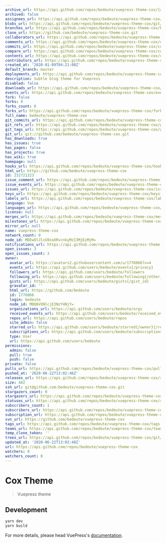 ```yaml
---
archive_url: https://api.github.com/repos/bedeute/vuepress-theme-cox/{archive_format}{/ref}
archived: false
assignees_url: https://api.github.com/repos/bedeute/vuepress-theme-cox/assignees{/user}
blobs_url: https://api.github.com/repos/bedeute/vuepress-theme-cox/git/blobs{/sha}
branches_url: https://api.github.com/repos/bedeute/vuepress-theme-cox/branches{/branch}
clone_url: https://github.com/bedeute/vuepress-theme-cox.git
collaborators_url: https://api.github.com/repos/bedeute/vuepress-theme-cox/collaborators{/collaborator}
comments_url: https://api.github.com/repos/bedeute/vuepress-theme-cox/comments{/number}
commits_url: https://api.github.com/repos/bedeute/vuepress-theme-cox/commits{/sha}
compare_url: https://api.github.com/repos/bedeute/vuepress-theme-cox/compare/{base}...{head}
contents_url: https://api.github.com/repos/bedeute/vuepress-theme-cox/contents/{+path}
contributors_url: https://api.github.com/repos/bedeute/vuepress-theme-cox/contributors
created_at: '2020-01-09T04:21:08Z'
default_branch: master
deployments_url: https://api.github.com/repos/bedeute/vuepress-theme-cox/deployments
description: Subtle blog theme for Vuepress
disabled: false
downloads_url: https://api.github.com/repos/bedeute/vuepress-theme-cox/downloads
events_url: https://api.github.com/repos/bedeute/vuepress-theme-cox/events
fork: false
forks: 0
forks_count: 0
forks_url: https://api.github.com/repos/bedeute/vuepress-theme-cox/forks
full_name: bedeute/vuepress-theme-cox
git_commits_url: https://api.github.com/repos/bedeute/vuepress-theme-cox/git/commits{/sha}
git_refs_url: https://api.github.com/repos/bedeute/vuepress-theme-cox/git/refs{/sha}
git_tags_url: https://api.github.com/repos/bedeute/vuepress-theme-cox/git/tags{/sha}
git_url: git://github.com/bedeute/vuepress-theme-cox.git
has_downloads: true
has_issues: true
has_pages: false
has_projects: true
has_wiki: true
homepage: null
hooks_url: https://api.github.com/repos/bedeute/vuepress-theme-cox/hooks
html_url: https://github.com/bedeute/vuepress-theme-cox
id: 232721323
issue_comment_url: https://api.github.com/repos/bedeute/vuepress-theme-cox/issues/comments{/number}
issue_events_url: https://api.github.com/repos/bedeute/vuepress-theme-cox/issues/events{/number}
issues_url: https://api.github.com/repos/bedeute/vuepress-theme-cox/issues{/number}
keys_url: https://api.github.com/repos/bedeute/vuepress-theme-cox/keys{/key_id}
labels_url: https://api.github.com/repos/bedeute/vuepress-theme-cox/labels{/name}
language: Vue
languages_url: https://api.github.com/repos/bedeute/vuepress-theme-cox/languages
license: null
merges_url: https://api.github.com/repos/bedeute/vuepress-theme-cox/merges
milestones_url: https://api.github.com/repos/bedeute/vuepress-theme-cox/milestones{/number}
mirror_url: null
name: vuepress-theme-cox
network_count: 0
node_id: MDEwOlJlcG9zaXRvcnkyMzI3MjEzMjM=
notifications_url: https://api.github.com/repos/bedeute/vuepress-theme-cox/notifications{?since,all,participating}
open_issues: 3
open_issues_count: 3
owner:
  avatar_url: https://avatars2.githubusercontent.com/u/1776866?v=4
  events_url: https://api.github.com/users/bedeute/events{/privacy}
  followers_url: https://api.github.com/users/bedeute/followers
  following_url: https://api.github.com/users/bedeute/following{/other_user}
  gists_url: https://api.github.com/users/bedeute/gists{/gist_id}
  gravatar_id: ''
  html_url: https://github.com/bedeute
  id: 1776866
  login: bedeute
  node_id: MDQ6VXNlcjE3NzY4NjY=
  organizations_url: https://api.github.com/users/bedeute/orgs
  received_events_url: https://api.github.com/users/bedeute/received_events
  repos_url: https://api.github.com/users/bedeute/repos
  site_admin: false
  starred_url: https://api.github.com/users/bedeute/starred{/owner}{/repo}
  subscriptions_url: https://api.github.com/users/bedeute/subscriptions
  type: User
  url: https://api.github.com/users/bedeute
permissions:
  admin: false
  pull: true
  push: false
private: false
pulls_url: https://api.github.com/repos/bedeute/vuepress-theme-cox/pulls{/number}
pushed_at: '2020-06-22T13:02:46Z'
releases_url: https://api.github.com/repos/bedeute/vuepress-theme-cox/releases{/id}
size: 482
ssh_url: git@github.com:bedeute/vuepress-theme-cox.git
stargazers_count: 0
stargazers_url: https://api.github.com/repos/bedeute/vuepress-theme-cox/stargazers
statuses_url: https://api.github.com/repos/bedeute/vuepress-theme-cox/statuses/{sha}
subscribers_count: 1
subscribers_url: https://api.github.com/repos/bedeute/vuepress-theme-cox/subscribers
subscription_url: https://api.github.com/repos/bedeute/vuepress-theme-cox/subscription
svn_url: https://github.com/bedeute/vuepress-theme-cox
tags_url: https://api.github.com/repos/bedeute/vuepress-theme-cox/tags
teams_url: https://api.github.com/repos/bedeute/vuepress-theme-cox/teams
temp_clone_token: ''
trees_url: https://api.github.com/repos/bedeute/vuepress-theme-cox/git/trees{/sha}
updated_at: '2020-06-22T13:02:48Z'
url: https://api.github.com/repos/bedeute/vuepress-theme-cox
watchers: 0
watchers_count: 0
---
```


# Cox Theme

> Vuepress theme

## Development

```bash
yarn dev
yarn build
```

For more details, please head VuePress's [documentation](https://v1.vuepress.vuejs.org/).

